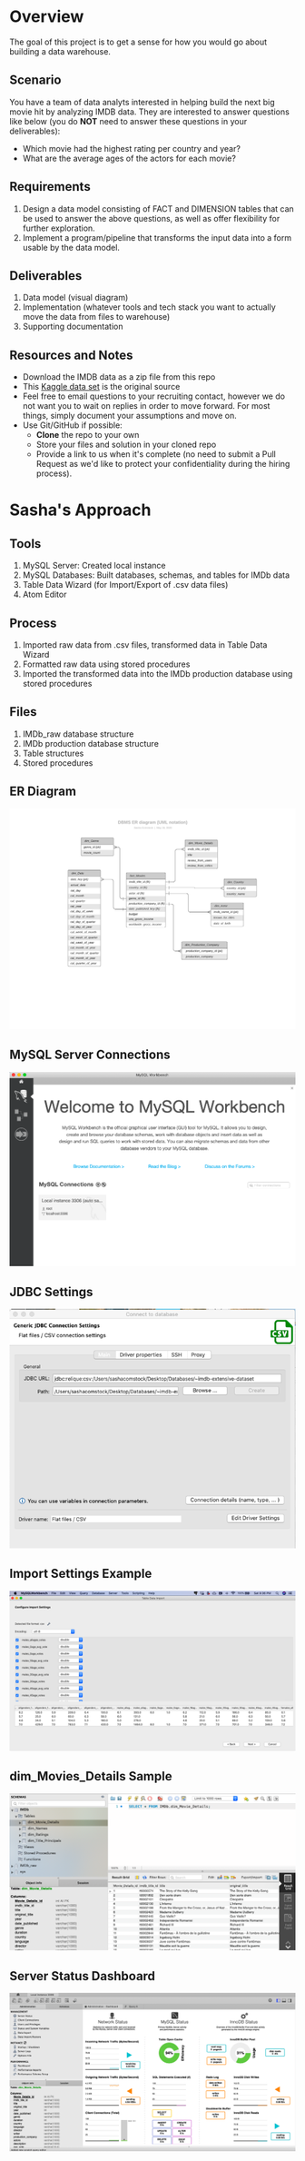 # Overview
The goal of this project is to get a sense for how you would go about building a data warehouse.

## Scenario
You have a team of data analyts interested in helping build the next big movie hit by analyzing IMDB data. They are interested to answer questions like below (you do **NOT** need to answer these questions in your deliverables):
- Which movie had the highest rating per country and year?
- What are the average ages of the actors for each movie?

## Requirements
1. Design a data model consisting of FACT and DIMENSION tables that can be used to answer the above questions, as well as offer flexibility for further exploration.
2. Implement a program/pipeline that transforms the input data into a form usable by the data model.

## Deliverables
1. Data model (visual diagram)
2. Implementation (whatever tools and tech stack you want to actually move the data from files to warehouse)
3. Supporting documentation

## Resources and Notes
- Download the IMDB data as a zip file from this repo 
- This [Kaggle data set](https://www.kaggle.com/stefanoleone992/imdb-extensive-dataset) is the original source
- Feel free to email questions to your recruiting contact, however we do not want you to wait on replies in order to move forward. For most things, simply document your assumptions and move on.
- Use Git/GitHub if possible:
   - **Clone** the repo to your own
   - Store your files and solution in your cloned repo
   - Provide a link to us when it's complete (no need to submit a Pull Request as we'd like to protect your confidentiality during the hiring process).

# Sasha's Approach
## Tools
1. MySQL Server: Created local instance
2. MySQL Databases: Built databases, schemas, and tables for IMDb data
3. Table Data Wizard (for Import/Export of .csv data files)
4. Atom Editor
   
## Process
1. Imported raw data from .csv files, transformed data in Table Data Wizard
2. Formatted raw data using stored procedures 
3. Imported the transformed data into the IMDb production database using stored procedures

## Files
1. IMDb_raw database structure
2. IMDb production database structure
3. Table structures
4. Stored procedures

## ER Diagram   
   ![ER Diagram](https://github.com/SVanComstock/IMDb/blob/master/DBMS_ER_diagram.png)

## MySQL Server Connections   
   ![MySQL Server Connections](https://github.com/SVanComstock/IMDb/blob/master/MySQL_Server_Connections.png)

## JDBC Settings   
   ![JDBC Settings](https://github.com/SVanComstock/IMDb/blob/master/jdbc_connection_settings.png)

## Import Settings Example  
   ![Import Settings Example](https://github.com/SVanComstock/IMDb/blob/master/Import_Settings.png)
   
## dim_Movies_Details Sample  
   ![dim_Movies_Details Sample](https://github.com/SVanComstock/IMDb/blob/master/dim_Movie_Details_sample.png)   
   
## Server Status Dashboard   
   ![Server Status Dashboard](https://github.com/SVanComstock/IMDb/blob/master/Server_Status_Dashboard.png)  
     
   
